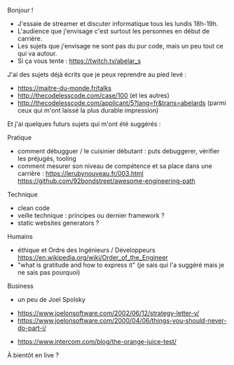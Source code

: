 Bonjour !
- J'essaie de streamer et discuter informatique tous les lundis 18h-19h. 
- L'audience que j'envisage c'est surtout les personnes en début de carrière.
- Les sujets que j'envisage ne sont pas du pur code, mais un peu tout ce qui va autour. 
- Si ça vous tente : https://twitch.tv/abelar_s



J'ai des sujets déjà écrits que je peux reprendre au pied levé :
- https://maitre-du-monde.fr/talks
- http://thecodelesscode.com/case/100 (et les autres)
- http://thecodelesscode.com/applicant/5?lang=fr&trans=abelards (parmi ceux qui m'ont laissé la plus durable impression)


Et j'ai quelques futurs sujets qui m'ont été suggérés :

Pratique
* comment débugguer / le cuisinier débutant : puts debuggerer, vérifier les préjugés, tooling
* comment mesurer son niveau de compétence et sa place dans une carrière :
   https://lerubynouveau.fr/003.html
   https://github.com/92bondstreet/awesome-engineering-path

Technique
* clean code
* veille technique : principes ou dernier framework ?
* static websites generators ?

Humains
* éthique et Ordre des Ingénieurs / Développeurs https://en.wikipedia.org/wiki/Order_of_the_Engineer
* "what is gratitude and how to express it" (je sais qui l'a suggéré mais je ne sais pas pourquoi)

Business
* un peu de Joel Spolsky
 - https://www.joelonsoftware.com/2002/06/12/strategy-letter-v/
 - https://www.joelonsoftware.com/2000/04/06/things-you-should-never-do-part-i/
* https://www.intercom.com/blog/the-orange-juice-test/


À bientôt en live ?


